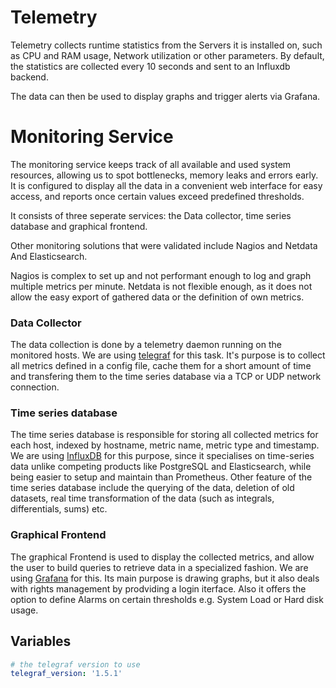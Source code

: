 # Telemetry
Telemetry collects runtime statistics from the Servers it is installed on, such
as CPU and RAM usage, Network utilization or other parameters. By default, the
statistics are collected every 10 seconds and sent to an Influxdb backend.

The data can then be used to display graphs and trigger alerts via Grafana.

# Monitoring Service

The monitoring service keeps track of all available and used system resources,
allowing us to spot bottlenecks, memory leaks and errors early. It is configured
to display all the data in a convenient web interface for easy access, and
reports once certain values exceed predefined thresholds.

It consists of three seperate services: the Data collector, time series database
and graphical frontend.

Other monitoring solutions that were validated include Nagios and Netdata And
Elasticsearch.

Nagios is complex to set up and not performant enough to log and graph multiple
metrics per minute. Netdata is not flexible enough, as it does not allow the
easy export of gathered data or the definition of own metrics.

### Data Collector
The data collection is done by a telemetry daemon running on the monitored
hosts. We are using [telegraf](https://github.com/influxdata/telegraf) for this
task. It's purpose is to collect all metrics defined in a config file, cache
them for a short amount of time and transfering them to the time series database
via a TCP or UDP network connection.

### Time series database
The time series database is responsible for storing all collected metrics for
each host, indexed by hostname, metric name, metric type and timestamp. We are
using [InfluxDB](https://github.com/influxdata/influxdb) for this purpose, since
it specialises on time-series data unlike competing products like PostgreSQL and
Elasticsearch, while being easier to setup and maintain than Prometheus. Other
feature of the time series database include the querying of the data, deletion
of old datasets, real time transformation of the data (such as integrals,
differentials, sums) etc.

### Graphical Frontend
The graphical Frontend is used to display the collected metrics, and allow the
user to build queries to retrieve data in a specialized fashion. We are using
[Grafana](https://github.com/grafana/grafana) for this. Its main purpose is
drawing graphs, but it also deals with rights management by prodviding a login
iterface. Also it offers the option to define Alarms on certain thresholds e.g.
System Load or Hard disk usage.

## Variables

```yml
# the telegraf version to use
telegraf_version: '1.5.1'
```
